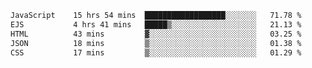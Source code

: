 <!--START_SECTION:waka-->

```txt
JavaScript    15 hrs 54 mins  ██████████████████░░░░░░░   71.78 %
EJS           4 hrs 41 mins   █████▒░░░░░░░░░░░░░░░░░░░   21.13 %
HTML          43 mins         ▓░░░░░░░░░░░░░░░░░░░░░░░░   03.25 %
JSON          18 mins         ▒░░░░░░░░░░░░░░░░░░░░░░░░   01.38 %
CSS           17 mins         ▒░░░░░░░░░░░░░░░░░░░░░░░░   01.29 %
```

<!--END_SECTION:waka-->
